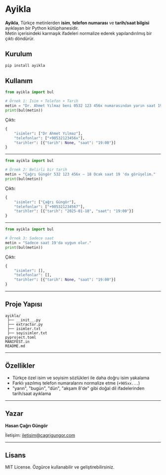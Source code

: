 # Ayikla

**Ayikla**, Türkçe metinlerden **isim**, **telefon numarası** ve **tarih/saat bilgisi** ayıklayan bir Python kütüphanesidir.  
Metin içerisindeki karmaşık ifadeleri normalize ederek yapılandırılmış bir çıktı döndürür.

##  Kurulum

```bash
pip install ayikla
```

##  Kullanım

```python
from ayikla import bul

# Örnek 1: İsim + Telefon + Tarih
metin = "Dr. Ahmet Yılmaz beni 0532 123 456x numarasından yarın saat 19'da ara."
print(bul(metin))
```

Çıktı:
```python
{
    "isimler": ["Dr Ahmet Yılmaz"],
    "telefonlar": ["+90532123456x"],
    "tarihler": [{"tarih": None, "saat": "19:00"}]
}
```

---

```python
from ayikla import bul

# Örnek 2: Belirli bir tarih
metin = "Çağrı Güngör 532 123 456x – 18 Ocak saat 19 'da görüşelim."
print(bul(metin))
```

Çıktı:
```python
{
    "isimler": ["Çağrı Güngör"],
    "telefonlar": ["+905321234567"],
    "tarihler": [{"tarih": "2025-01-18", "saat": "19:00"}]
}
```

---

```python
from ayikla import bul

# Örnek 3: Sadece saat
metin = "Sadece saat 19'da uygun olur."
print(bul(metin))
```

Çıktı:
```python
{
    "isimler": [],
    "telefonlar": [],
    "tarihler": [{"tarih": None, "saat": "19:00"}]
}
```

---

##  Proje Yapısı

```
ayikla/
 ├── __init__.py
 ├── extractor.py
 ├── isimler.txt
 ├── soyisimler.txt
pyproject.toml
MANIFEST.in
README.md
```

---

##  Özellikler
- Türkçe özel isim ve soyisim sözlükleri ile daha doğru isim yakalama
- Farklı yazılmış telefon numaralarını normalize etme (`+905xx...`)
- "yarın", "bugün", "dün", "akşam 8'de" gibi doğal dil ifadelerinden tarih/saat ayıklama

---

## Yazar

**Hasan Çağrı Güngör**

İletişim: [iletisim@cagrigungor.com](mailto:iletisim@cagrigungor.com)

---

##  Lisans

MIT License. Özgürce kullanabilir ve geliştirebilirsiniz.
